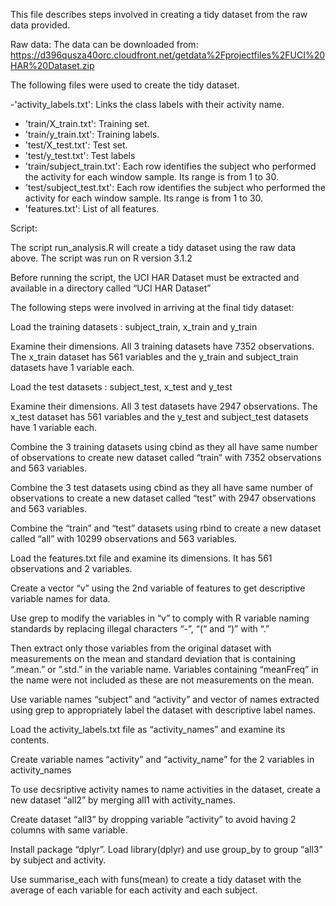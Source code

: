 This file describes steps involved in creating a tidy dataset from the raw data provided.

Raw data:
The data can be downloaded from: 
https://d396qusza40orc.cloudfront.net/getdata%2Fprojectfiles%2FUCI%20HAR%20Dataset.zip

The following files were used to create the tidy dataset.


 -'activity_labels.txt': Links the class labels with their activity name.
- 'train/X_train.txt': Training set.
- 'train/y_train.txt': Training labels.
- 'test/X_test.txt': Test set.
- 'test/y_test.txt': Test labels
- 'train/subject_train.txt': Each row identifies the subject who performed the activity for each window sample. Its range is from 1 to 30. 
- 'test/subject_test.txt': Each row identifies the subject who performed the activity for each window sample. Its range is from 1 to 30. 
- 'features.txt': List of all features.


Script:

The script run_analysis.R will create a tidy dataset using the raw data above.
The script was run on R version 3.1.2

Before running the script, the UCI HAR Dataset must be extracted and available in a directory called “UCI HAR Dataset”

The following steps were involved in arriving at the final tidy dataset:

Load the training datasets : subject_train, x_train and y_train

Examine their dimensions. All 3 training datasets have 7352 observations. The x_train dataset has 561 variables and the y_train and subject_train datasets have 1 variable each.

Load the test datasets : subject_test, x_test and y_test

Examine their dimensions. All 3 test datasets have 2947 observations. The x_test dataset has 561 variables and the y_test and subject_test datasets have 1 variable each.

Combine the 3 training datasets using cbind as they all have same number of observations to create new dataset called “train” with 7352 observations and 563 variables.

Combine the 3 test datasets using cbind as they all have same number of observations to create a  new dataset called “test” with 2947 observations and 563 variables.

Combine the “train” and “test” datasets using rbind to create a new dataset called “all” with 10299 observations and 563 variables.

Load the features.txt file and examine its dimensions. It has 561 observations and 2 variables.

Create a vector “v” using the 2nd variable of features to get descriptive variable names for data.

Use grep to modify the variables in “v” to comply with R variable naming standards by replacing illegal characters “-”, “(“ and “)” with “.” 

Then extract only those variables from the original dataset with measurements on the mean and standard deviation that is containing “.mean.” or ”.std.” in the variable name. Variables containing  “meanFreq” in the name were not included as these are not measurements on the mean.

Use variable names “subject” and “activity” and vector of names extracted using grep to appropriately label the dataset with descriptive label names.

Load the activity_labels.txt file as “activity_names” and examine its contents. 

Create variable names “activity” and “activity_name” for the 2 variables in activity_names

To use decsriptive activity names to name activities in the dataset, create a new dataset “all2” by merging all1 with activity_names.

Create dataset “all3” by dropping variable ”activity” to avoid having 2 columns with same variable.

Install package “dplyr”. Load library(dplyr) and use group_by to group “all3” by subject and activity.

Use summarise_each with funs(mean) to create a tidy dataset with the average of each variable for each activity and each subject.


